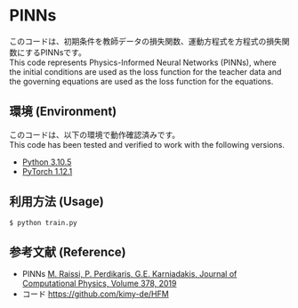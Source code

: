 # PINNs
このコードは、初期条件を教師データの損失関数、運動方程式を方程式の損失関数にするPINNsです。  
This code represents Physics-Informed Neural Networks (PINNs), where the initial conditions are used as the loss function for the teacher data and the governing equations are used as the loss function for the equations.

## 環境 (Environment)
このコードは、以下の環境で動作確認済みです。  
This code has been tested and verified to work with the following versions.
- [Python 3.10.5](https://www.python.org/downloads/release/python-3105/)  
- [PyTorch 1.12.1](https://pytorch.org/get-started/previous-versions/)

## 利用方法 (Usage)
```
$ python train.py
```

## 参考文献 (Reference)
- PINNs [M. Raissi, P. Perdikaris, G.E. Karniadakis, Journal of Computational Physics, Volume 378, 2019](https://www.sciencedirect.com/science/article/abs/pii/S0021999118307125)
- コード <https://github.com/kimy-de/HFM>
